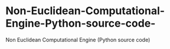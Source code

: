 # Non-Euclidean-Computational-Engine-Python-source-code-
Non Euclidean Computational Engine (Python source code)
